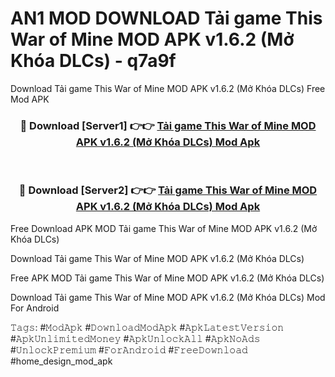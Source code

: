 # AN1 MOD DOWNLOAD Tải game This War of Mine MOD APK v1.6.2 (Mở Khóa DLCs) - q7a9f
Download Tải game This War of Mine MOD APK v1.6.2 (Mở Khóa DLCs) Free Mod APK

<div align="center">
<h3>🔴 Download [Server1] 👉👉 <a href="https://apk-comot.site?title=Tải_game_This_War_of_Mine_MOD_APK_v1.6.2_(Mở_Khóa_DLCs)">Tải game This War of Mine MOD APK v1.6.2 (Mở Khóa DLCs) Mod Apk</a></h3><br>

<h3>🔴 Download [Server2] 👉👉 <a href="https://apk-comot.site?title=Tải_game_This_War_of_Mine_MOD_APK_v1.6.2_(Mở_Khóa_DLCs)">Tải game This War of Mine MOD APK v1.6.2 (Mở Khóa DLCs) Mod Apk</a></h3>
</div>


Free Download APK MOD Tải game This War of Mine MOD APK v1.6.2 (Mở Khóa DLCs)

Download Tải game This War of Mine MOD APK v1.6.2 (Mở Khóa DLCs) 

Free APK MOD Tải game This War of Mine MOD APK v1.6.2 (Mở Khóa DLCs) 

Download Tải game This War of Mine MOD APK v1.6.2 (Mở Khóa DLCs) Mod For Android

𝚃𝚊𝚐𝚜: #𝙼𝚘𝚍𝙰𝚙𝚔 #𝙳𝚘𝚠𝚗𝚕𝚘𝚊𝚍𝙼𝚘𝚍𝙰𝚙𝚔 #𝙰𝚙𝚔𝙻𝚊𝚝𝚎𝚜𝚝𝚅𝚎𝚛𝚜𝚒𝚘𝚗 #𝙰𝚙𝚔𝚄𝚗𝚕𝚒𝚖𝚒𝚝𝚎𝚍𝙼𝚘𝚗𝚎𝚢 #𝙰𝚙𝚔𝚄𝚗𝚕𝚘𝚌𝚔𝙰𝚕𝚕 #𝙰𝚙𝚔𝙽𝚘𝙰𝚍𝚜 #𝚄𝚗𝚕𝚘𝚌𝚔𝙿𝚛𝚎𝚖𝚒𝚞𝚖 #𝙵𝚘𝚛𝙰𝚗𝚍𝚛𝚘𝚒𝚍 #𝙵𝚛𝚎𝚎𝙳𝚘𝚠𝚗𝚕𝚘𝚊𝚍 #home_design_mod_apk